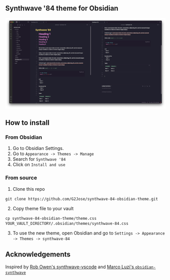 ## Synthwave '84 theme for Obsidian

![Screenshot](./screenshot.png)

## How to install

### From Obsidian

1. Go to Obsidian Settings.
2. Go to `Appearance -> Themes -> Manage`
3. Search for `Synthwave '84`
4. Click on `Install and use`

### From source

1. Clone this repo

```shell
git clone https://github.com/G2Jose/synthwave-84-obsidian-theme.git
```

2. Copy theme file to your vault

```shell
cp synthwave-84-obsidian-theme/theme.css YOUR_VAULT_DIRECTORY/.obsidian/themes/synthwave-84.css
```

3. To use the new theme, open Obsidian and go to `Settings -> Appearance -> Themes -> synthwave-84`

## Acknowledgements

Inspired by [Rob Owen's synthwave-vscode](https://marketplace.visualstudio.com/items?itemName=RobbOwen.synthwave-vscode) and [Marco Luzi's `obsidian-synthwave`](https://github.com/marcoluzi/obsidian-synthwave)
